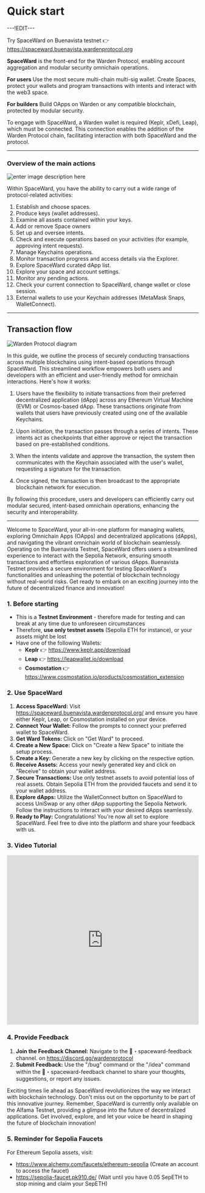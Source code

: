 ﻿---
sidebar_position: 2
---

# Quick start

---!EDIT---

Try SpaceWard on Buenavista testnet  👉  https://spaceward.buenavista.wardenprotocol.org

**SpaceWard**  is the front-end for the Warden Protocol, enabling account aggregation and modular security omnichain operations.

**For users**  Use the most secure multi-chain multi-sig wallet. Create Spaces, protect your wallets and program transactions with intents and interact with the web3 space.

**For builders**  Build OApps on Warden or any compatible blockchain, protected by modular security.

To engage with SpaceWard, a Warden wallet is required (Keplr, xDefi, Leap), which must be connected. This connection enables the addition of the Warden Protocol chain, facilitating interaction with both SpaceWard and the protocol.

****
### Overview of the main actions
![enter image description here](https://i.ibb.co/5MzQqDs/spaceward.png)

Within SpaceWard, you have the ability to carry out a wide range of protocol-related activities:

1. Establish and choose spaces.
2. Produce keys (wallet addresses).
3. Examine all assets contained within your keys.
4. Add or remove Space owners 
5. Set up and oversee intents.
6. Check and execute operations based on your activities (for example, approving intent requests).
7. Manage Keychains operations.
8. Monitor transaction progress and access details via the Explorer.
9. Explore SpaceWard curated dApp list.
10. Explore your space and account settings. 
11. Monitor any pending actions. 
12. Check your current connection to SpaceWard, change wallet or close session. 
13. External wallets to use your Keychain addresses (MetaMask Snaps, WalletConnect).

***

## Transaction flow


![Warden Protocol diagram](https://i.ibb.co/6yYvGJK/Screenshot-2024-02-09-at-12-21-22.png)

In this guide, we outline the process of securely conducting transactions across multiple blockchains using intent-based operations through SpaceWard. This streamlined workflow empowers both users and developers with an efficient and user-friendly method for omnichain interactions. Here's how it works:

1.  Users have the flexibility to initiate transactions from their preferred decentralized application (dApp) across any Ethereum Virtual Machine (EVM) or Cosmos-based dApp. These transactions originate from wallets that users have previously created using one of the available Keychains.
    
2.  Upon initiation, the transaction passes through a series of intents. These intents act as checkpoints that either approve or reject the transaction based on pre-established conditions.
    
3.  When the intents validate and approve the transaction, the system then communicates with the Keychain associated with the user's wallet, requesting a signature for the transaction.
    
4.  Once signed, the transaction is then broadcast to the appropriate blockchain network for execution.

By following this procedure, users and developers can efficiently carry out modular secured, intent-based omnichain operations, enhancing the security and interoperability.

---

Welcome to SpaceWard, your all-in-one platform for managing wallets, exploring Omnichain Apps (OApps) and decentralized applications (dApps), and navigating the vibrant omnichain world of blockchain seamlessly. Operating on the Buenavista Testnet, SpaceWard offers users a streamlined experience to interact with the Sepolia Network, ensuring smooth transactions and effortless exploration of various dApps. Buenavista Testnet provides a secure environment for testing SpaceWard's functionalities and unleashing the potential of blockchain technology without real-world risks. Get ready to embark on an exciting journey into the future of decentralized finance and innovation!

### 1. Before starting

- This is a **Testnet Environment** - therefore made for testing and can break at any time due to unforeseen circumstances
- Therefore, **use only testnet assets** (Sepolia ETH for instance), or your assets might be lost
- Have one of the following Wallets:
   - **Keplr** 👉 https://www.keplr.app/download
   - **Leap** 👉 https://leapwallet.io/download 
   - **Cosmostation** 👉 https://www.cosmostation.io/products/cosmostation_extension 

### 2. Use SpaceWard

1. **Access SpaceWard:** Visit https://spaceward.buenavista.wardenprotocol.org/ and ensure you have either Keplr, Leap, or Cosmostation installed on your device.
2. **Connect Your Wallet:** Follow the prompts to connect your preferred wallet to SpaceWard.
3. **Get Ward Tokens:** Click on "Get Ward" to proceed.
4. **Create a New Space:** Click on "Create a New Space" to initiate the setup process.
5. **Create a Key:** Generate a new key by clicking on the respective option.
6. **Receive Assets:** Access your newly generated key and click on "Receive" to obtain your wallet address.
7. **Secure Transactions:** Use only testnet assets to avoid potential loss of real assets. Obtain Sepolia ETH from the provided faucets and send it to your wallet address.
8. **Explore dApps:** Utilize the WalletConnect button on SpaceWard to access UniSwap or any other dApp supporting the Sepolia Network. Follow the instructions to interact with your desired dApps seamlessly.
9. **Ready to Play:** Congratulations! You're now all set to explore SpaceWard. Feel free to dive into the platform and share your feedback with us.

### 3. Video Tutorial

<iframe width="100%" height="444" src="https://www.youtube.com/embed/JZdpHGyOLoY?si=zs-wRqd-PuH1-nZk" title="YouTube video player" frameborder="0" allow="accelerometer; autoplay; clipboard-write; encrypted-media; gyroscope; picture-in-picture; web-share" allowfullscreen></iframe>

### 4. Provide Feedback

1. **Join the Feedback Channel:** Navigate to the 📨・spaceward-feedback channel. on https://discord.gg/wardenprotocol 
2. **Submit Feedback:** Use the "/bug" command or the "/idea" command within the 📨・spaceward-feedback channel to share your thoughts, suggestions, or report any issues.

Exciting times lie ahead as SpaceWard revolutionizes the way we interact with blockchain technology. Don't miss out on the opportunity to be part of this innovative journey. Remember, SpaceWard is currently only available on the Alfama Testnet, providing a glimpse into the future of decentralized applications. Get involved, explore, and let your voice be heard in shaping the future of blockchain innovation!

### 5. Reminder for Sepolia Faucets

For Ethereum Sepolia assets, visit:
- https://www.alchemy.com/faucets/ethereum-sepolia  (Create an account to access the faucet)
- https://sepolia-faucet.pk910.de/  (Wait until you have 0.05 SepETH to stop mining and claim your SepETH)